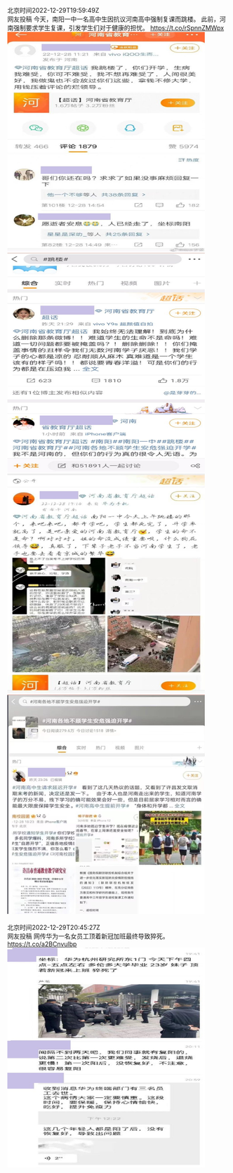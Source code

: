 北京时间2022-12-29T19:59:49Z<br>网友投稿
今天，南阳一中一名高中生因抗议河南高中强制复课而跳楼。
此前，河南强制要求学生复课，引发学生们对于健康的担忧。 https://t.co/rSpnnZMWpx<br><img src='/temp/image/2022/n-Month-12/1608432597369249792_0.jpg' width='450' height='500'><img src='/temp/image/2022/n-Month-12/1608432597369249792_1.jpg' width='450' height='500'><img src='/temp/image/2022/n-Month-12/1608432597369249792_2.jpg' width='450' height='500'><img src='/temp/image/2022/n-Month-12/1608432597369249792_3.jpg' width='450' height='500'><br><br>北京时间2022-12-29T20:45:27Z<br>网友投稿
网传华为一名女员工顶着新冠加班最终导致猝死。 https://t.co/a2BCnvulbp<br><img src='/temp/image/2022/n-Month-12/1608444083713753088_0.jpg' width='450' height='500'><br><br>